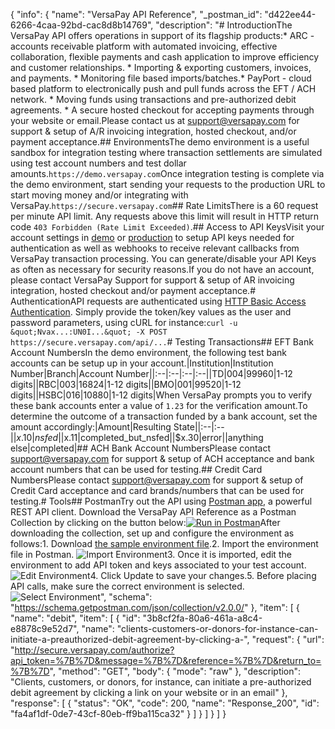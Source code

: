 {
  "info": {
    "name": "VersaPay API Reference",
    "_postman_id": "d422ee44-6266-4caa-92bd-cac8d8b14769",
    "description": "# IntroductionThe VersaPay API offers operations in support of its flagship products:* ARC - accounts receivable platform with automated invoicing, effective collaboration, flexible payments and cash application to improve efficiency and customer relationships.  * Importing &amp; exporting customers, invoices, and payments.  * Monitoring file based imports/batches.* PayPort - cloud based platform to electronically push and pull funds across the EFT / ACH network.  * Moving funds using transactions and pre-authorized debit agreements.  * A secure hosted checkout for accepting payments through your website or email.Please contact us at support@versapay.com for support &amp; setup of A/R invoicing integration, hosted checkout, and/or payment acceptance.## EnvironmentsThe demo environment is a useful sandbox for integration testing where transaction settlements are simulated using test account numbers and test dollar amounts.`https://demo.versapay.com`Once integration testing is complete via the demo environment, start sending your requests to the production URL to start moving money and/or integrating with VersaPay.`https://secure.versapay.com`## Rate LimitsThere is a 60 request per minute API limit. Any requests above this limit will result in HTTP return code `403 Forbidden (Rate Limit Exceeded)`.## Access to API KeysVisit your account settings in [demo](https://demo.versapay.com/account) or [production](https://secure.versapay.com/account) to setup API keys needed for authentication as well as webhooks to receive relevant callbacks from VersaPay transaction processing. You can generate/disable your API Keys as often as necessary for security reasons.If you do not have an account, please contact VersaPay Support for support &amp; setup of AR invoicing integration, hosted checkout and/or payment acceptance.# AuthenticationAPI requests are authenticated using [HTTP Basic Access Authentication](https://en.wikipedia.org/wiki/Basic_access_authentication). Simply provide the token/key values as the user and password parameters, using cURL for instance:`curl -u &quot;Nvax...:UN0I...&quot; -X POST https://secure.versapay.com/api/...`# Testing Transactions## EFT Bank Account NumbersIn the demo environment, the following test bank accounts can be setup up in your account.|Institution|Institution Number|Branch|Account Number||:--|:--|:--|:--||TD|004|99960|1-12 digits||RBC|003|16824|1-12 digits||BMO|001|99520|1-12 digits||HSBC|016|10880|1-12 digits|When VersaPay prompts you to verify these bank accounts enter a value of `1.23` for the verification amount.To determine the outcome of a transaction funded by a bank account, set the amount accordingly:|Amount|Resulting State||:--|:--||$x.10|nsfed||$x.11|completed_but_nsfed||$x.30|error||anything else|completed|## ACH Bank Account NumbersPlease contact support@versapay.com for support &amp; setup of ACH acceptance and bank account numbers that can be used for testing.## Credit Card NumbersPlease contact support@versapay.com for support &amp; setup of Credit Card acceptance and card brands/numbers that can be used for testing.# Tools## PostmanTry out the API using [Postman app](https://www.getpostman.com/), a powerful REST API client. Download the VersaPay API Reference as a Postman Collection by clicking on the button below:[![Run in Postman](https://run.pstmn.io/button.svg)](https://app.getpostman.com/run-collection/7e34e0700a2f8c3074c6)After downloading the collection, set up and configure the environment as follows:1. Download [the sample environment file](https://developers.versapay.com/demo.postman_environment.json).2. Import the environment file in Postman.  ![Import Environment](https://developers.versapay.com/images/import_environment.png)3. Once it is imported, edit the environment to add API token and keys associated to your test account.  ![Edit Environment](https://developers.versapay.com/images/edit_environment.png)4. Click Update to save your changes.5. Before placing API calls, make sure the correct environment is selected.  ![Select Environment](https://developers.versapay.com/images/select_environment.png)",
    "schema": "https://schema.getpostman.com/json/collection/v2.0.0/"
  },
  "item": [
    {
      "name": "debit",
      "item": [
        {
          "id": "3b8cf2fa-80a6-461a-a8c4-e8878c9e52d7",
          "name": "clients-customers-or-donors-for-instance-can-initiate-a-preauthorized-debit-agreement-by-clicking-a-",
          "request": {
            "url": "http://secure.versapay.com/authorize?api_token=%7B%7D&message=%7B%7D&reference=%7B%7D&return_to=%7B%7D",
            "method": "GET",
            "body": {
              "mode": "raw"
            },
            "description": "Clients, customers, or donors, for instance, can initiate a pre-authorized debit agreement by clicking a link on your website or in an email"
          },
          "response": [
            {
              "status": "OK",
              "code": 200,
              "name": "Response_200",
              "id": "fa4af1df-0de7-43cf-80eb-ff9ba115ca32"
            }
          ]
        }
      ]
    }
  ]
}
